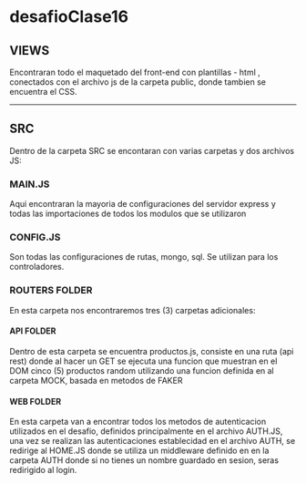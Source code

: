 # desafioClase16
## VIEWS 
Encontraran todo el maquetado del front-end con plantillas - html , conectados con el archivo js de la carpeta public, donde tambien se encuentra el CSS.

-----------------------------------------------------------------------------------------------------------------------------------------------------------

## SRC
Dentro de la carpeta SRC se encontaran con varias carpetas y dos archivos JS:

### MAIN.JS
Aqui encontraran la mayoria de configuraciones del servidor express y todas las importaciones de todos los modulos que se utilizaron

### CONFIG.JS 
Son todas las configuraciones de rutas, mongo, sql. Se utilizan para los controladores.

### ROUTERS FOLDER
En esta carpeta nos encontraremos tres (3) carpetas adicionales:

#### API FOLDER
Dentro de esta carpeta se encuentra productos.js, consiste en una ruta (api rest) donde al hacer un GET se ejecuta una funcion que muestran en el DOM cinco (5) productos random utilizando una funcion definida en al carpeta MOCK, basada en metodos de FAKER

#### WEB FOLDER
En esta carpeta van a encontrar todos los metodos de autenticacion utilizados en el desafio, definidos principalmente en el archivo AUTH.JS, una vez se realizan las autenticaciones establecidad en el archivo AUTH, se redirige al HOME.JS donde se utiliza un middleware definido en en la carpeta AUTH donde si no tienes un nombre guardado en sesion, seras redirigido al login.
